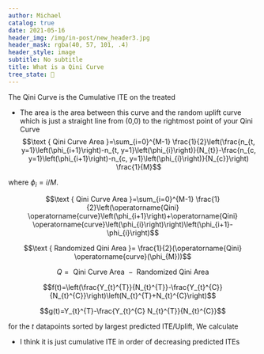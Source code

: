 ```yaml
---
author: Michael
catalog: true
date: 2021-05-16
header_img: /img/in-post/new_header3.jpg
header_mask: rgba(40, 57, 101, .4)
header_style: image
subtitle: No subtitle
title: What is a Qini Curve
tree_state: 🌱
---
```


The Qini Curve is the Cumulative ITE on the treated
- The area is the area between this curve and the random uplift curve which is just a straight line from (0,0) to the rightmost point of your Qini Curve
$$\text { Qini Curve Area }=\sum_{i=0}^{M-1} \frac{1}{2}\left(\frac{n_{t, y=1}\left(\phi_{i+1}\right)-n_{t, y=1}\left(\phi_{i}\right)}{N_{t}}-\frac{n_{c, y=1}\left(\phi_{i+1}\right)-n_{c, y=1}\left(\phi_{i}\right)}{N_{c}}\right) \frac{1}{M}$$

where $\phi_i = i/M$.

$$\text { Qini Curve Area }=\sum_{i=0}^{M-1} \frac{1}{2}\left(\operatorname{Qini} \operatorname{curve}\left(\phi_{i+1}\right)+\operatorname{Qini} \operatorname{curve}\left(\phi_{i}\right)\right)\left(\phi_{i+1}-\phi_{i}\right)$$

$$\text { Randomized Qini Area }= \frac{1}{2}(\operatorname{Qini} \operatorname{curve}(\phi_{M}))$$

$$Q = \text { Qini Curve Area } - \text { Randomized Qini Area }$$

$$f(t)=\left(\frac{Y_{t}^{T}}{N_{t}^{T}}-\frac{Y_{t}^{C}}{N_{t}^{C}}\right)\left(N_{t}^{T}+N_{t}^{C}\right)$$

$$g(t)=Y_{t}^{T}-\frac{Y_{t}^{C} N_{t}^{T}}{N_{t}^{C}}$$

for the $t$ datapoints sorted by largest predicted ITE/Uplift, We calculate 


- I think it is just cumulative ITE in order of decreasing predicted ITEs